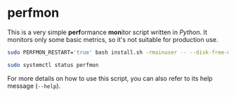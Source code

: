 # perfmon

This is a very simple **perf**ormance **mon**itor script written in _Python_. It monitors only some basic metrics, so it's not suitable for production use.

```bash
sudo PERFMON_RESTART='true' bash install.sh -rmainuser -- --disk-free-mb=2048

sudo systemctl status perfmon
```

For more details on how to use this script, you can also refer to its help message (`--help`).
